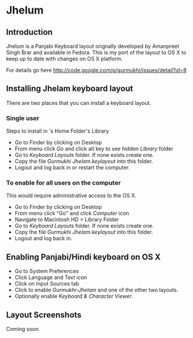 # Jhelum

## Introduction
Jhelum is a Panjabi Keyboard layout orignally developed by Amanpreet Singh Brar and available in Fedora. This is my port of the layout to OS X to keep up to date with changes on OS X platform.

For details go here http://code.google.com/p/gurmukhi/issues/detail?id=8

## Installing Jhelam keyboard layout
There are two places that you can install a keyboard layout. 

### Single user
Steps to install in 's Home Folder's Library

+ Go to Finder by clicking on Desktop
+ From menu click *Go* and click alt key to see hidden *Library* folder
+ Go to *Keyboard Layouts* folder. If none exists create one.
+ Copy the file *Gurmukhi Jhelam.keylayout* into this folder.
+ Logout and log back in or restart the computer.

### To enable for all users on the computer
This would require administrative access to the OS X.

+ Go to Finder by clicking on Desktop
+ From menu click "Go" and click  *Computer* icon
+ Navigate to Macintosh HD > Library Folder
+ Go to *Keyboard Layouts* folder. If none exists create one.
+ Copy the file *Gurmukhi Jhelam.keylayout* into this folder.
+ Logout and log back in.

## Enabling Panjabi/Hindi keyboard on OS X
+ Go to System Preferences
+ Click Language and Text icon
+ Click on Input Sources tab
+ Click to enable *Gurmukhi-Jhelam* and one of the other two layouts.
+ Optionally enable *Keyboard & Character Viewer*.

## Layout Screenshots 
Coming soon.
